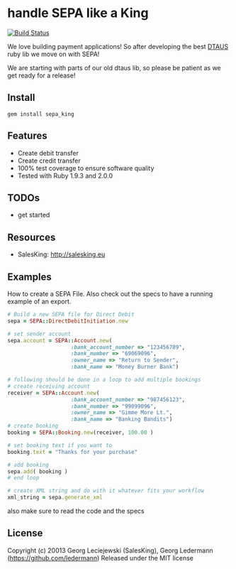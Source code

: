 # handle SEPA like a King

[![Build Status](https://secure.travis-ci.org/salesking/sepa_king.png)](http://travis-ci.org/salesking/sepa_king)

We love building payment applications! So after developing the best [DTAUS](https://github.com/salesking/king_dtaus) ruby lib we move on with SEPA!

We are starting with parts of our old dtaus lib, so please be patient as we get ready for a release!


## Install

    gem install sepa_king

## Features

* Create debit transfer
* Create credit transfer
* 100% test coverage to ensure software quality
* Tested with Ruby 1.9.3 and 2.0.0

## TODOs

* get started

## Resources

* SalesKing: http://salesking.eu

## Examples

How to create a SEPA File. Also check out the specs to have a running example of an export.

```ruby
# Build a new SEPA file for Direct Debit
sepa = SEPA::DirectDebitInitiation.new

# set sender account
sepa.account = SEPA::Account.new(
                    :bank_account_number => "123456789",
                    :bank_number => "69069096",
                    :owner_name => "Return to Sender",
                    :bank_name => "Money Burner Bank")

# following should be done in a loop to add multiple bookings
# create receiving account
receiver = SEPA::Account.new(
                    :bank_account_number => "987456123",
                    :bank_number => "99099096",
                    :owner_name => "Gimme More Lt.",
                    :bank_name => "Banking Bandits")
# create booking
booking = SEPA::Booking.new(receiver, 100.00 )

# set booking text if you want to
booking.text = "Thanks for your purchase"

# add booking
sepa.add( booking )
# end loop

# create XML string and do with it whatever fits your workflow
xml_string = sepa.generate_xml
```

also make sure to read the code and the specs


## License

Copyright (c) 20013 Georg Leciejewski (SalesKing), Georg Ledermann (https://github.com/ledermann)
Released under the MIT license
